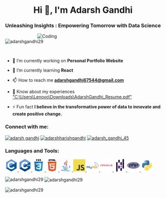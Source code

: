 <h1 align="center">Hi 👋, I'm Adarsh Gandhi</h1>
<h3 align="center">Unleashing Insights : Empowering Tomorrow with Data Science</h3>
<img align="right" alt="Coding" width="400" src="https://www.datasciencecentral.com/wp-content/uploads/2022/02/visu-1024x599.png">

<p align="left"> <img src="https://komarev.com/ghpvc/?username=adarshgandhi29&label=Profile%20views&color=0e75b6&style=flat" alt="adarshgandhi29" /> </p>

<p align="left"> <a href="https://twitter.com/" target="blank"><img src="https://img.shields.io/twitter/follow/?logo=twitter&style=for-the-badge" alt="" /></a> </p>

- 🔭 I’m currently working on **Personal Portfolio Website**

- 🌱 I’m currently learning **React**

- 📫 How to reach me **adarshgandhi67544@gmail.com**

- 📄 Know about my experiences ["C:\Users\Lenovo\Downloads\AdarshGandhi_Resume.pdf"]("C:\Users\Lenovo\Downloads\AdarshGandhi_Resume.pdf"usp=drive_link)

- ⚡ Fun fact **I believe in the transformative power of data to innovate and create positive change.**

<h3 align="left">Connect with me:</h3>
<p align="left">
<a href="https://linkedin.com/in/adarsh gandhi" target="blank"><img align="center" src="https://raw.githubusercontent.com/rahuldkjain/github-profile-readme-generator/master/src/images/icons/Social/linked-in-alt.svg" alt="adarsh gandhi" height="30" width="40" /></a>
<a href="https://kaggle.com/adarshharishgandhi" target="blank"><img align="center" src="https://raw.githubusercontent.com/rahuldkjain/github-profile-readme-generator/master/src/images/icons/Social/kaggle.svg" alt="adarshharishgandhi" height="30" width="40" /></a>
<a href="https://instagram.com/adarsh_gandhi_45" target="blank"><img align="center" src="https://raw.githubusercontent.com/rahuldkjain/github-profile-readme-generator/master/src/images/icons/Social/instagram.svg" alt="adarsh_gandhi_45" height="30" width="40" /></a>
</p>

<h3 align="left">Languages and Tools:</h3>
<p align="left"> <a href="https://www.cprogramming.com/" target="_blank" rel="noreferrer"> <img src="https://raw.githubusercontent.com/devicons/devicon/master/icons/c/c-original.svg" alt="c" width="40" height="40"/> </a> <a href="https://www.w3schools.com/cpp/" target="_blank" rel="noreferrer"> <img src="https://raw.githubusercontent.com/devicons/devicon/master/icons/cplusplus/cplusplus-original.svg" alt="cplusplus" width="40" height="40"/> </a> <a href="https://www.w3schools.com/css/" target="_blank" rel="noreferrer"> <img src="https://raw.githubusercontent.com/devicons/devicon/master/icons/css3/css3-original-wordmark.svg" alt="css3" width="40" height="40"/> </a> <a href="https://www.w3.org/html/" target="_blank" rel="noreferrer"> <img src="https://raw.githubusercontent.com/devicons/devicon/master/icons/html5/html5-original-wordmark.svg" alt="html5" width="40" height="40"/> </a> <a href="https://www.java.com" target="_blank" rel="noreferrer"> <img src="https://raw.githubusercontent.com/devicons/devicon/master/icons/java/java-original.svg" alt="java" width="40" height="40"/> </a> <a href="https://developer.mozilla.org/en-US/docs/Web/JavaScript" target="_blank" rel="noreferrer"> <img src="https://raw.githubusercontent.com/devicons/devicon/master/icons/javascript/javascript-original.svg" alt="javascript" width="40" height="40"/> </a> <a href="https://www.mysql.com/" target="_blank" rel="noreferrer"> <img src="https://raw.githubusercontent.com/devicons/devicon/master/icons/mysql/mysql-original-wordmark.svg" alt="mysql" width="40" height="40"/> </a> <a href="https://www.oracle.com/" target="_blank" rel="noreferrer"> <img src="https://raw.githubusercontent.com/devicons/devicon/master/icons/oracle/oracle-original.svg" alt="oracle" width="40" height="40"/> </a> <a href="https://pandas.pydata.org/" target="_blank" rel="noreferrer"> <img src="https://raw.githubusercontent.com/devicons/devicon/2ae2a900d2f041da66e950e4d48052658d850630/icons/pandas/pandas-original.svg" alt="pandas" width="40" height="40"/> </a> <a href="https://www.php.net" target="_blank" rel="noreferrer"> <img src="https://raw.githubusercontent.com/devicons/devicon/master/icons/php/php-original.svg" alt="php" width="40" height="40"/> </a> <a href="https://www.python.org" target="_blank" rel="noreferrer"> <img src="https://raw.githubusercontent.com/devicons/devicon/master/icons/python/python-original.svg" alt="python" width="40" height="40"/> </a> </p>

<p><img align="left" src="https://github-readme-stats.vercel.app/api/top-langs?username=adarshgandhi29&show_icons=true&locale=en&layout=compact" alt="adarshgandhi29" /></p>

<p>&nbsp;<img align="center" src="https://github-readme-stats.vercel.app/api?username=adarshgandhi29&show_icons=true&locale=en" alt="adarshgandhi29" /></p>

<p><img align="center" src="https://github-readme-streak-stats.herokuapp.com/?user=adarshgandhi29&" alt="adarshgandhi29" /></p>
